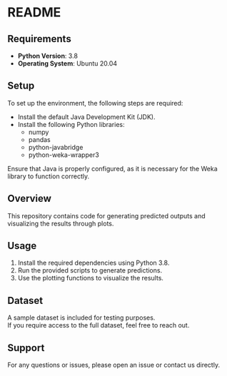 # README

## Requirements  
- **Python Version**: 3.8  
- **Operating System**: Ubuntu 20.04

## Setup
To set up the environment, the following steps are required:

- Install the default Java Development Kit (JDK).
- Install the following Python libraries:
  - numpy
  - pandas
  - python-javabridge
  - python-weka-wrapper3

Ensure that Java is properly configured, as it is necessary for the Weka library to function correctly.

## Overview  
This repository contains code for generating predicted outputs and visualizing the results through plots.  

## Usage  
1. Install the required dependencies using Python 3.8.  
2. Run the provided scripts to generate predictions.  
3. Use the plotting functions to visualize the results.

## Dataset  
A sample dataset is included for testing purposes.  
If you require access to the full dataset, feel free to reach out.  

## Support  
For any questions or issues, please open an issue or contact us directly.  
